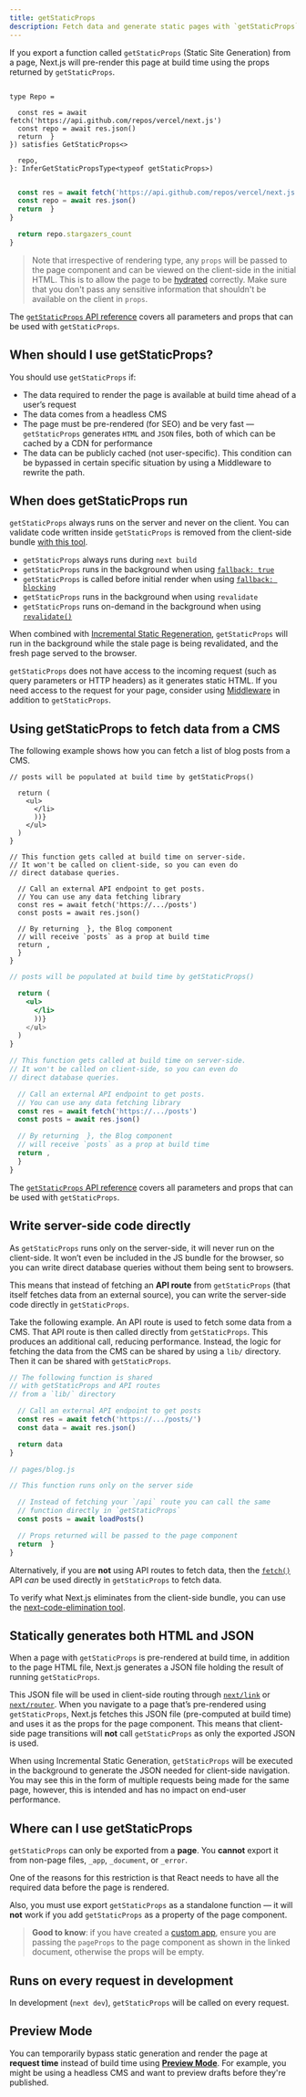 ```yaml
---
title: getStaticProps
description: Fetch data and generate static pages with `getStaticProps`. Learn more about this API for data fetching in Next.js.
---
```


If you export a function called `getStaticProps` (Static Site Generation) from a page, Next.js will pre-render this page at build time using the props returned by `getStaticProps`.

```tsx filename="pages/index.tsx" switcher

type Repo = 

  const res = await fetch('https://api.github.com/repos/vercel/next.js')
  const repo = await res.json()
  return  }
}) satisfies GetStaticProps<>

  repo,
}: InferGetStaticPropsType<typeof getStaticProps>) 
```

```jsx filename="pages/index.js" switcher

  const res = await fetch('https://api.github.com/repos/vercel/next.js')
  const repo = await res.json()
  return  }
}

  return repo.stargazers_count
}
```

> Note that irrespective of rendering type, any `props` will be passed to the page component and can be viewed on the client-side in the initial HTML. This is to allow the page to be [hydrated](https://react.dev/reference/react-dom/hydrate) correctly. Make sure that you don't pass any sensitive information that shouldn't be available on the client in `props`.

The [`getStaticProps` API reference](/docs/pages/api-reference/functions/get-static-props) covers all parameters and props that can be used with `getStaticProps`.

## When should I use getStaticProps?

You should use `getStaticProps` if:

- The data required to render the page is available at build time ahead of a user’s request
- The data comes from a headless CMS
- The page must be pre-rendered (for SEO) and be very fast — `getStaticProps` generates `HTML` and `JSON` files, both of which can be cached by a CDN for performance
- The data can be publicly cached (not user-specific). This condition can be bypassed in certain specific situation by using a Middleware to rewrite the path.

## When does getStaticProps run

`getStaticProps` always runs on the server and never on the client. You can validate code written inside `getStaticProps` is removed from the client-side bundle [with this tool](https://next-code-elimination.vercel.app/).

- `getStaticProps` always runs during `next build`
- `getStaticProps` runs in the background when using [`fallback: true`](/docs/pages/api-reference/functions/get-static-paths#fallback-true)
- `getStaticProps` is called before initial render when using [`fallback: blocking`](/docs/pages/api-reference/functions/get-static-paths#fallback-blocking)
- `getStaticProps` runs in the background when using `revalidate`
- `getStaticProps` runs on-demand in the background when using [`revalidate()`](/docs/pages/guides/incremental-static-regeneration#on-demand-revalidation-with-revalidatepath)

When combined with [Incremental Static Regeneration](/docs/pages/guides/incremental-static-regeneration), `getStaticProps` will run in the background while the stale page is being revalidated, and the fresh page served to the browser.

`getStaticProps` does not have access to the incoming request (such as query parameters or HTTP headers) as it generates static HTML. If you need access to the request for your page, consider using [Middleware](/docs/pages/api-reference/file-conventions/middleware) in addition to `getStaticProps`.

## Using getStaticProps to fetch data from a CMS

The following example shows how you can fetch a list of blog posts from a CMS.

```tsx filename="pages/blog.tsx" switcher
// posts will be populated at build time by getStaticProps()

  return (
    <ul>
      </li>
      ))}
    </ul>
  )
}

// This function gets called at build time on server-side.
// It won't be called on client-side, so you can even do
// direct database queries.

  // Call an external API endpoint to get posts.
  // You can use any data fetching library
  const res = await fetch('https://.../posts')
  const posts = await res.json()

  // By returning  }, the Blog component
  // will receive `posts` as a prop at build time
  return ,
  }
}
```

```jsx filename="pages/blog.js" switcher
// posts will be populated at build time by getStaticProps()

  return (
    <ul>
      </li>
      ))}
    </ul>
  )
}

// This function gets called at build time on server-side.
// It won't be called on client-side, so you can even do
// direct database queries.

  // Call an external API endpoint to get posts.
  // You can use any data fetching library
  const res = await fetch('https://.../posts')
  const posts = await res.json()

  // By returning  }, the Blog component
  // will receive `posts` as a prop at build time
  return ,
  }
}
```

The [`getStaticProps` API reference](/docs/pages/api-reference/functions/get-static-props) covers all parameters and props that can be used with `getStaticProps`.

## Write server-side code directly

As `getStaticProps` runs only on the server-side, it will never run on the client-side. It won’t even be included in the JS bundle for the browser, so you can write direct database queries without them being sent to browsers.

This means that instead of fetching an **API route** from `getStaticProps` (that itself fetches data from an external source), you can write the server-side code directly in `getStaticProps`.

Take the following example. An API route is used to fetch some data from a CMS. That API route is then called directly from `getStaticProps`. This produces an additional call, reducing performance. Instead, the logic for fetching the data from the CMS can be shared by using a `lib/` directory. Then it can be shared with `getStaticProps`.

```js filename="lib/load-posts.js"
// The following function is shared
// with getStaticProps and API routes
// from a `lib/` directory

  // Call an external API endpoint to get posts
  const res = await fetch('https://.../posts/')
  const data = await res.json()

  return data
}
```

```jsx filename="pages/blog.js"
// pages/blog.js

// This function runs only on the server side

  // Instead of fetching your `/api` route you can call the same
  // function directly in `getStaticProps`
  const posts = await loadPosts()

  // Props returned will be passed to the page component
  return  }
}
```

Alternatively, if you are **not** using API routes to fetch data, then the [`fetch()`](https://developer.mozilla.org/docs/Web/API/Fetch_API) API _can_ be used directly in `getStaticProps` to fetch data.

To verify what Next.js eliminates from the client-side bundle, you can use the [next-code-elimination tool](https://next-code-elimination.vercel.app/).

## Statically generates both HTML and JSON

When a page with `getStaticProps` is pre-rendered at build time, in addition to the page HTML file, Next.js generates a JSON file holding the result of running `getStaticProps`.

This JSON file will be used in client-side routing through [`next/link`](/docs/pages/api-reference/components/link) or [`next/router`](/docs/pages/api-reference/functions/use-router). When you navigate to a page that’s pre-rendered using `getStaticProps`, Next.js fetches this JSON file (pre-computed at build time) and uses it as the props for the page component. This means that client-side page transitions will **not** call `getStaticProps` as only the exported JSON is used.

When using Incremental Static Generation, `getStaticProps` will be executed in the background to generate the JSON needed for client-side navigation. You may see this in the form of multiple requests being made for the same page, however, this is intended and has no impact on end-user performance.

## Where can I use getStaticProps

`getStaticProps` can only be exported from a **page**. You **cannot** export it from non-page files, `_app`, `_document`, or `_error`.

One of the reasons for this restriction is that React needs to have all the required data before the page is rendered.

Also, you must use export `getStaticProps` as a standalone function — it will **not** work if you add `getStaticProps` as a property of the page component.

> **Good to know**: if you have created a [custom app](/docs/pages/building-your-application/routing/custom-app), ensure you are passing the `pageProps` to the page component as shown in the linked document, otherwise the props will be empty.

## Runs on every request in development

In development (`next dev`), `getStaticProps` will be called on every request.

## Preview Mode

You can temporarily bypass static generation and render the page at **request time** instead of build time using [**Preview Mode**](/docs/pages/guides/preview-mode). For example, you might be using a headless CMS and want to preview drafts before they're published.